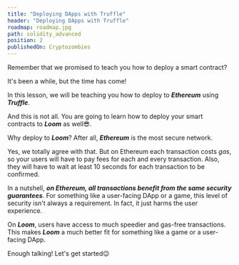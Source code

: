 ```yaml
---
title: "Deploying DApps with Truffle"
header: "Deploying DApps with Truffle"
roadmap: roadmap.jpg
path: solidity_advanced
position: 2
publishedOn: Cryptozombies
---
```


Remember that we promised to teach you how to deploy a smart contract?

It's been a while, but the time has come!

In this lesson, we will be teaching you how to deploy to ***Ethereum*** using ***Truffle***.

And this is not all. You are going to learn how to deploy your smart contracts to ***Loom*** as well😎.

Why deploy to ***Loom***? After all, ***Ethereum*** is the most secure network.

Yes, we totally agree with that. But on Ethereum each transaction costs _gas_, so your users will have to pay fees for each and every transaction. Also, they will have to wait at least 10 seconds for each transaction to be confirmed.

In a nutshell, ***on Ethereum, all transactions benefit from the same security guarantees***. For something like a user-facing DApp or a game, this level of security isn't always a requirement. In fact, it just harms the user experience.

On ***Loom***, users have access to much speedier and gas-free transactions. This makes ***Loom*** a much better fit for something like a game or a user-facing DApp.

Enough talking! Let's get started😉
